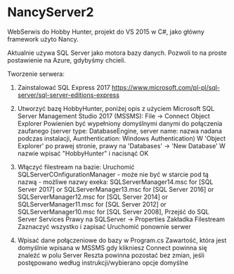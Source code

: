 # NancyServer2
WebSerwis do Hobby Hunter, projekt do VS 2015 w C#, jako główny framework użyto Nancy.

Aktualnie używa SQL Server jako motora bazy danych. Pozwoli to na proste postawienie na Azure, gdybyśmy chcieli.



Tworzenie serwera:

1. Zainstalować SQL Express 2017 https://www.microsoft.com/pl-pl/sql-server/sql-server-editions-express


2. Utworzyć bazę HobbyHunter, poniżej opis z użyciem Microsoft SQL Server Management Studio 2017 (MSSMS):
    File -> Connect Object Explorer
    Powienien być wypełniony domyślnymi danymi do połączenia zaufanego (server type: DatabaseEngine, server name: nazwa nadana podczas instalacji, Aunthentication: Windows Authentication)
    W 'Object Explorer' po prawej stronie, prawy na 'Databases' -> 'New Database'
    W nazwie wpisać "HobbyHunter" i nacisnąć OK
    

3. Włączyć filestream na bazie:
	Uruchomić SQLServerCOnfigurationManager - może nie być w starcie pod tą nazwą - możliwe nazwy exeka:
		SQLServerManager14.msc for [SQL Server 2017] or
		SQLServerManager13.msc for [SQL Server 2016] or
		SQLServerManager12.msc for [SQL Server 2014] or
		SQLServerManager11.msc for [SQL Server 2012] or
		SQLServerManager10.msc for [SQL Server 2008], 
	Przejść do SQL Server Services
	Prawy na SQLServer -> Properties
	Zakładka Filestream
	Zaznaczyć wszystko i zapisać
	Uruchomić ponownie serwer

4. Wpisać dane połączeniowe do bazy w Program.cs
    Zawartość, która jest domyślnie wpisana w MSSMS gdy klikniesz Connect powinna się znaleźć w polu Server
    Reszta powinna pozostać bez zmian, jeśli postępowano według instrukcji/wybierano opcje domyślne 

